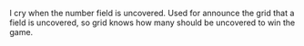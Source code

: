 I cry when the number field is uncovered. Used for announce the grid that a field is uncovered, so grid knows how many should be uncovered to win the game.